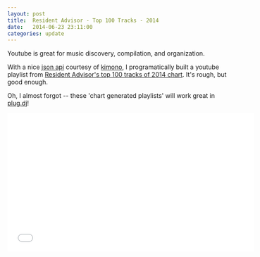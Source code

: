 ```yaml
---
layout: post
title:  Resident Advisor - Top 100 Tracks - 2014
date:   2014-06-23 23:11:00
categories: update
---
```


Youtube is great for music discovery, compilation, and organization.

With a nice [json api](http://www.kimonolabs.com/api/9zx1t7xi?apikey=4f21782b1ec4ec297572ee4991f4e1d5) courtesy of [kimono](http://www.kimonolabs.com/), I programatically built a youtube playlist from [Resident Advisor's top 100 tracks of 2014 chart](http://www.residentadvisor.net/dj-charts.aspx?top=100&yr=2014). It's rough, but good enough.

Oh, I almost forgot -- these 'chart generated playlists' will work great in [plug.dj](http://plug.dj)!


<iframe width="560" height="315" src="//www.youtube.com/embed/rymUSbYQjw8?list=PLBij1U1wQXp4EHPxjjwnB-q2T5zZ44OEL" frameborder="0" allowfullscreen></iframe>
